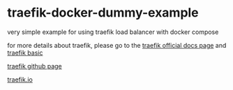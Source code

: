 # traefik-docker-dummy-example
very simple example for using traefik load balancer with docker compose

for more details about traefik, please go to the [traefik official docs page](https://docs.traefik.io)
and [traefik basic](https://docs.traefik.io/basics)

[traefik github page](https://github.com/containous/traefik)

[traefik.io](https://traefik.io/)
